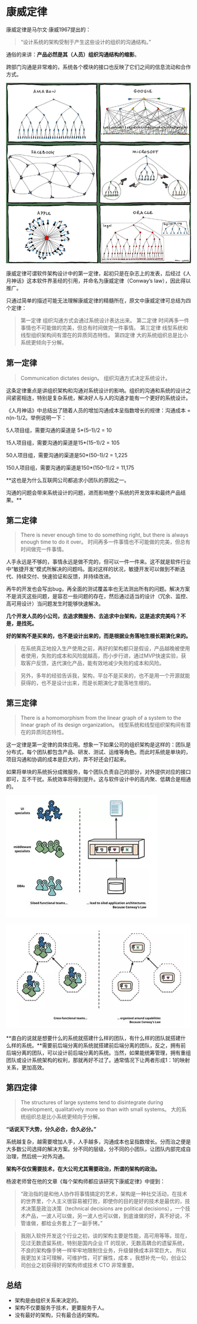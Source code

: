 # 康威定律

康威定律是马尔文·康威1967提出的：

> “设计系统的架构受制于产生这些设计的组织的沟通结构。”

通俗的来讲：**产品必然是其（人员）组织沟通结构的缩影**。

跨部门沟通是非常难的，系统各个模块的接口也反映了它们之间的信息流动和合作方式。

![img](./assets/康威定律/1.jpg)

康威定律可谓软件架构设计中的第一定律，起初只是在杂志上的发表，后经过《人月神话》这本软件界圣经的引用，并命名为康威定律（Conway’s law），因此得以推广。

只通过简单的描述可能无法理解康威定律的精髓所在，原文中康威定律可总结为四个定律：

> 第一定律 组织沟通方式会通过系统设计表达出来。
> 第二定律 时间再多一件事情也不可能做的完美，但总有时间做完一件事情。
> 第三定律 线型系统和线型组织架构间有潜在的异质同态特性。
> 第四定律 大的系统组织总是比小系统更倾向于分解。

## 第一定律

> Communication dictates design。
> 组织沟通方式决定系统设计。

这条定律重点是讲组织架构和沟通对系统设计的影响。组织的沟通和系统的设计之间紧密相连，特别是复杂系统，解决好人与人的沟通才能有一个更好的系统设计。

《人月神话》中总结出了随着人员的增加沟通成本呈指数增长的规律：沟通成本 = n(n-1)/2。举例说明一下：

5人项目组，需要沟通的渠道是 5*(5–1)/2 = 10

15人项目组，需要沟通的渠道是15*(15–1)/2 = 105

50人项目组，需要沟通的渠道是50*(50–1)/2 = 1,225

150人项目组，需要沟通的渠道是150*(150–1)/2 = 11,175

**这也是为什么互联网公司都追求小团队的原因之一。

沟通的问题会带来系统设计的问题，进而影响整个系统的开发效率和最终产品结果。**

## 第二定律

> There is never enough time to do something right, but there is always enough time to do it over。
> 时间再多一件事情也不可能做的完美，但总有时间做完一件事情。

人手永远是不够的，事情永远是做不完的，但可以一件一件来。这不就是软件行业中“敏捷开发”模式所解决的问题吗。面对这样的状况，敏捷开发可以做到不断迭代、持续交付、快速验证和反馈，并持续改进。

再牛的开发也会写出bug，再全面的测试覆盖率也无法测出所有的问题。解决方案不是消灭这些问题，是容忍一些问题的存在，然后通过适当的设计（冗余、监控、高可用设计）当问题发生时能够快速解决。

**几个开发人员的小公司，去追求微服务、去追求中台架构，这是追求完美吗？不是，是找死。**

**好的架构不是买来的，也不是设计出来的，而是根据业务落地生根长期演化来的。**

> 在系统真正地投入生产使用之前，再好的架构都只是假设，产品越晚被使用者使用，失败的成本和风险就越高，而小步行进，通过MVP快速实验，获取客户反馈，迭代演化产品，能有效地减少失败的成本和风险。

> 另外，多年的经验告诉我，架构，平台不是买来的，也不是用一个开源就能获得的，也不是设计出来，而是长期演化才能落地生根的。

## 第三定律

> There is a homomorphism from the linear graph of a system to the
> linear graph of its design organization。 线型系统和线型组织架构间有潜在的异质同态特性。

这一定律是第一定律的具体应用。想象一下如果公司的组织架构是这样的：团队是分布式，每个团队都包含产品、研发、测试、运维等角色。而此时系统是单块的，项目沟通和协调的成本是巨大的，弄不好还会打起来。

如果将单块的系统拆分成微服务，每个团队负责自己的部分，对外提供对应的接口即可，互不干扰。系统效率将得到提升。这与软件设计中的高内聚、低耦合是相通的。

![img](./assets/康威定律/2.jpg)

![img](./assets/康威定律/3.jpg)

**直白的说就是想要什么的系统就搭建什么样的团队，有什么样的团队就搭建什么样的系统。**需要前后端分离的系统就搭建前后端分离的团队，反之，拥有前后端分离的团队，可以设计前后端分离的系统。当然，如果能统筹管理，拥有重组团队或设计系统架构的权利，那就再好不过了。通常情况下让两者形成1：1的映射关系，更加高效。

## 第四定律

> The structures of large systems tend to disintegrate during development, qualitatively more so than with small systems。
> 大的系统组织总是比小系统更倾向于分解。

**“话说天下大势，分久必合，合久必分。”**

系统越复杂，越需要增加人手，人手越多，沟通成本也呈指数增长。分而治之便是大多数公司选择的解决方案。分不同的层级，分不同的小团队，让团队内部完成自治理，然后统一对外沟通。

**架构不仅仅需要技术，在大公司尤其需要政治，所谓的架构的政治。**

杨波老师曾在他的文章《每个架构师都应该研究下康威定律》中提到：

> “政治指的是和他人协作将事情搞定的艺术，架构是一种社交活动，在技术的世界里，个人主义很容易被打败，即使你的目的是好的技术是最优的，技术决策是政治决策（technical decisions are political decisions），一个技术产品，一波人可以做，另一波人也可以做，到底谁做的好，真不好说，不管谁做，都给业务套上了一副手铐。”

> 我刚入软件开发这个行业之初，谈的架构主要是性能，高可用等等。现在，见过无数遗留系统，特别是国内企业 IT 的现状，无数高耦合的遗留系统，不良的架构像手铐一样牢牢地限制住业务，升级替换成本非常巨大， 所以我更加关注可理解，可维护性，可扩展性，成本 。我想补充一句，创业公司创业之初获得好的架构师或技术 CTO 非常重要。

## 总结

- 架构是由组织关系来决定的。
- 架构不仅要服务于技术，更要服务于人。
- 没有最好的架构，只有最合适的架构。